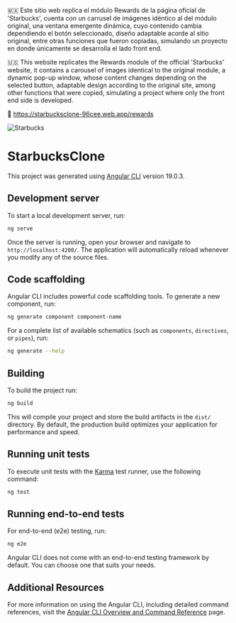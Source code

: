 🇲🇽 Este sitio web replica el módulo Rewards de la página oficial de 'Starbucks', cuenta con un carrusel de imágenes idéntico al del módulo original, una ventana emergente dinámica, cuyo contenido cambia dependiendo el botón seleccionado, diseño adaptable acorde al sitio original, entre otras funciones que fueron copiadas, simulando un proyecto en donde únicamente se desarrolla el lado front end.

🇺🇸 This website replicates the Rewards module of the official 'Starbucks' website, it contains a carousel of images identical to the original module, a dynamic pop-up window, whose content changes depending on the selected button, adaptable design according to the original site, among other functions that were copied, simulating a project where only the front end side is developed.

🔗 https://starbucksclone-96cee.web.app/rewards


![Starbucks](https://github.com/user-attachments/assets/0eb9a708-5e77-4cea-9826-d65bf301a8d2)


# StarbucksClone

This project was generated using [Angular CLI](https://github.com/angular/angular-cli) version 19.0.3.

## Development server

To start a local development server, run:

```bash
ng serve
```

Once the server is running, open your browser and navigate to `http://localhost:4200/`. The application will automatically reload whenever you modify any of the source files.

## Code scaffolding

Angular CLI includes powerful code scaffolding tools. To generate a new component, run:

```bash
ng generate component component-name
```

For a complete list of available schematics (such as `components`, `directives`, or `pipes`), run:

```bash
ng generate --help
```

## Building

To build the project run:

```bash
ng build
```

This will compile your project and store the build artifacts in the `dist/` directory. By default, the production build optimizes your application for performance and speed.

## Running unit tests

To execute unit tests with the [Karma](https://karma-runner.github.io) test runner, use the following command:

```bash
ng test
```

## Running end-to-end tests

For end-to-end (e2e) testing, run:

```bash
ng e2e
```

Angular CLI does not come with an end-to-end testing framework by default. You can choose one that suits your needs.

## Additional Resources

For more information on using the Angular CLI, including detailed command references, visit the [Angular CLI Overview and Command Reference](https://angular.dev/tools/cli) page.
